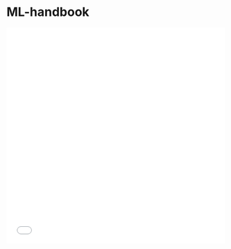 # ML-handbook

<!-- {% include notebook path="./js_on_change.html" %} -->

<iframe src="/_include/js_on_change.html"
    sandbox="allow-same-origin allow-scripts"
    width="100%"
    height="500"
    scrolling="no"
    seamless="seamless"
    frameborder="0">
</iframe>